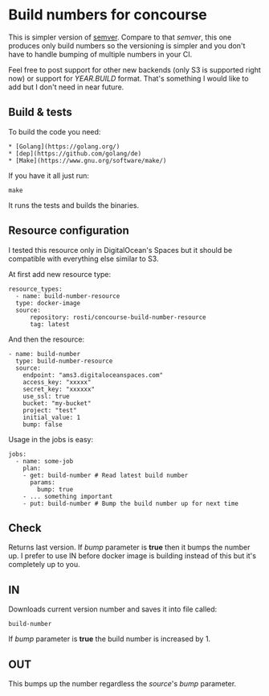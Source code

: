 # Build numbers for concourse

This is simpler version of [semver](https://github.com/concourse/semver-resource).
Compare to that *semver*, this one produces only build numbers so the versioning
is simpler and you don't have to handle bumping of multiple numbers in your CI.

Feel free to post support for other new backends (only S3 is supported right now)
or support for *YEAR.BUILD* format. That's something I would like to add but I
don't need in near future.

## Build & tests

To build the code you need:

    * [Golang](https://golang.org/)
    * [dep](https://github.com/golang/de)
    * [Make](https://www.gnu.org/software/make/)

If you have it all just run:

    make


It runs the tests and builds the binaries.

## Resource configuration

I tested this resource only in DigitalOcean's Spaces but it should be compatible
with everything else similar to S3.

At first add new resource type:

    resource_types:
      - name: build-number-resource
      type: docker-image
      source:
          repository: rosti/concourse-build-number-resource
          tag: latest

And then the resource:

    - name: build-number
      type: build-number-resource
      source:
        endpoint: "ams3.digitaloceanspaces.com"
        access_key: "xxxxx"
        secret_key: "xxxxxx"
        use_ssl: true
        bucket: "my-bucket"
        project: "test"
        initial_value: 1
        bump: false

Usage in the jobs is easy:

    jobs:
      - name: some-job
        plan:
        - get: build-number # Read latest build number
          params:
            bump: true
        - ... something important
        - put: build-number # Bump the build number up for next time

## Check

Returns last version. If *bump* parameter is **true** then it bumps the number
up. I prefer to use IN before docker image is building instead of this but it's
completely up to you.

## IN

Downloads current version number and saves it into file called:

    build-number

If *bump* parameter is **true** the build number is increased by 1.

## OUT

This bumps up the number regardless the *source*'s *bump* parameter.
